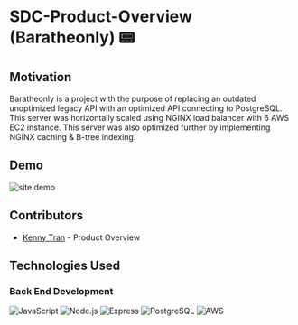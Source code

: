 # SDC-Product-Overview (Baratheonly) 📟 

## Motivation

Baratheonly is a project with the purpose of replacing an outdated unoptimized legacy API with an optimized API connecting to PostgreSQL. This server was horizontally scaled using NGINX load balancer with 6 AWS EC2 instance. This server was also optimized further by implementing NGINX caching & B-tree indexing.

## Demo

![site demo](./dist/assets/verde-preview.gif)

## Contributors

- [Kenny Tran](https://github.com/kennytran95) - Product Overview



## Technologies Used

### Back End Development

![JavaScript](https://img.shields.io/badge/javascript-%23323330.svg?style=for-the-badge&logo=javascript&logoColor=%23F7DF1E)
![Node.js](https://img.shields.io/badge/node.js-%2320232a.svg?style=for-the-badge&logo=node.js&logoColor=#03adfc)
![Express](https://img.shields.io/badge/express.js-%23E34F26.svg?style=for-the-badge&logo=express&logoColor=blue)
![PostgreSQL](https://img.shields.io/badge/postgresql-%23E34F26.svg?style=for-the-badge&logo=postgresql&logoColor=#D3E0DC)
![AWS](https://img.shields.io/badge/aws-%231572B6.svg?style=for-the-badge&logo=AWS&logoColor=orange)
